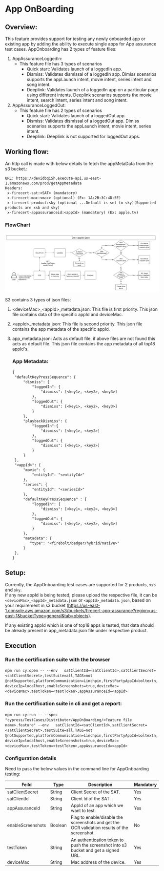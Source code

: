 # App OnBoarding

## Overview:

This feature provides support for testing any newly onboarded app or existing app by adding the ability to execute single apps for App assurance test cases.
AppOnboarding has 2 types of feature files:

1. AppAssuranceLoggedIn:
   - This feature file has 3 types of scenarios
     - Quick start: Validates launch of a loggedIn app.
     - Dismiss: Validates dismissal of a loggedIn app. Dimiss scenarios supports the appLaunch intent, movie intent, series intent and song intent.
     - Deeplink: Validates launch of a loggedIn app on a particular page using different intents. Deeplink scenarios supports the movie intent, search intent, series intent and song intent.
2. AppAssuranceLoggedOut:
   - This feature file has 2 types of scenarios
     - Quick start: Validates launch of a loggedOut app.
     - Dismiss: Validates dismissal of a loggedOut app. Dimiss scenarios supports the appLaunch intent, movie intent, series intent.
     - Deeplink: Deeplink is not supported for loggedOut apps.

## Working flow:

An http call is made with below details to fetch the appMetaData from the s3 bucket.:

```
URL: https://devidbqi5h.execute-api.us-east-1.amazonaws.com/prod/getAppMetadata
Headers:
 x-firecert-sat:<SAT> (mandatory)
 x-firecert-mac:<mac> (optional) (Ex: 1A:2B:3C:4D:5E)
 x-firecert-product:sky (optional ...Default is set to sky)(Supported products are xsb and sky)
 x-firecert-appassuranceid:<appId> (mandatory) (Ex: apple.tv)
```

### FlowChart
![alt text](getAppData_flowchart.png)

S3 contains 3 types of json files:

1. &lt;deviceMac&gt;\_&lt;appId&gt;\_metadata.json: This file is first priority. This json file contains data of the specific appId and deviceMac.
2. &lt;appId&gt;\_metadata.json: This file is second priority. This json file contains the app metadata of the specific appId.
3. app_metadata.json: Acts as default file, if above files are not found this acts as default file. This json file contains the app metadata of all top18 appId's.

   ### App Metadata:

   ```
   {
    "defaultKeyPressSequence": {
        "dismiss": {
            "loggedIn": {
                "dismiss": [<key1>, <key2>, <key3>]
            },
            "loggedOut": {
                "dismiss": [<key1>, <key2>, <key3>]
            }
        },
        "playbackDismiss": {
            "loggedIn":{
                "dismiss": [<key1>, <key2>]
            },
            "loggedOut": {
                "dismiss": [<key1>, <key2>]
            }
        }
    },
    "<appId>": {
        "movie": {
            "entityId": "<entityId>"
        },
        "series": {
            "entityId": "<seriesId>"
        },
        "defaultKeyPressSequence" : {
            "loggedIn": {
                "dismiss": [<key1>, <key2>, <key3>]
            },
            "loggedOut": {
                "dismiss": [<key1>, <key2>, <key3>]
            }
        },
        "metadata": {
           "type": "<firebolt/badger/hybrid/native>"
        }
    },
   }
   ```

## Setup:

Currently, the AppOnboarding test cases are supported for 2 products, `xsb` and `sky`.<br>
If any new appId is being tested, please upload the respective file, it can be `<deviceMac>_<appId>_metadata.json` or `<appId>_metadata.json`, based on your requirement in s3 bucket (https://us-east-1.console.aws.amazon.com/s3/buckets/firecert-app-assurance?region=us-east-1&bucketType=general&tab=objects).

If any existing appId which is one of top18 apps is tested, that data should be already present in app_metadata.json file under respective product.

## Execution

### Run the certification suite with the browser

`npm run cy:open -- --env   satClientId=<satClientId>,satClientSecret=<satClientSecret>,testSuite=all,TAGS=not @notSupported,platformCommunication=Linchpin,firstPartyAppId=boltextn,deviceIp=localhost,enableScreenshots=true,deviceMac=<deviceMac>,testToken=<testToken>,appAssuranceId=<appId>`

### Run the certification suite in cli and get a report:

`npm run cy:run -- --spec "cypress/TestCases/Distributor/AppOnBoarding/<Feature file name>.feature" --env   satClientId=<satClientId>,satClientSecret=<satClientSecret>,testSuite=all,TAGS=not @notSupported,platformCommunication=Linchpin,firstPartyAppId=boltextn,deviceIp=localhost,enableScreenshots=true,deviceMac=<deviceMac>,testToken=<testToken>,appAssuranceId=<appId>`

### Configuration details

Need to pass the below values in the command line for AppOnboarding testing:

|Feild   | Type  | Description  | Mandatory  |
|--------|-------|--------------|------------|
|satClientSecret|String|Client Secret of the SAT.|Yes|
|satClientId|String|Client Id of the SAT.|Yes|
|appAssuranceId|String|AppId of an app which we want to test.|Yes|
|enableScreenshots|Boolean|Flag to enable/disable the screenshots and get the OCR validation results of the screenshot.|No|
|testToken|String|An authentication token to push the screenshot into s3 bucket and get a signed URL.|Yes|
|deviceMac|String|Mac address of the device.|Yes|
